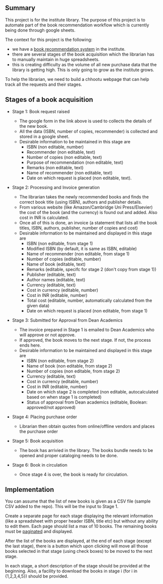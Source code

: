 ## Summary ##
This project is for the institute library. The purpose of this project is to
automate part of the book recommendation workflow which is currently being done
through google sheets.

The context for this project is the following: 
- we have a [book recommendation system](https://docs.google.com/forms/d/e/1FAIpQLSfgUek_iRK71V2WYsErVSfoAb-YQu5_HjTvTyRntAKNjClh9Q/viewform?usp=sf_link) in the institute.
- there are several stages of the book acquisition which the librarian has to
manually maintain in huge spreadsheets.
- this is creating difficulty as the volume of all new purchase data that the
library is getting high. This is only going to grow as the institute grows.

To help the librarian, we need to build a chhootu webpage that can help track all the requests and their stages.

## Stages of a book acquisition ##

* Stage 1: Book request raised
    - The google form in the link above is used to collects the details of the new book.
    - All the data (ISBN, number of copies, recommender) is collected and stored in a google sheet.
    - Desirable information to be maintained in this stage are
        * ISBN (non editable, number)
        * Recommender (non editable, text)
        * Number of copies (non editable, text)
        * Purpose of recommendation (non editable, text)
        * Remarks (non editable, text)
        * Name of recommender (non editable, text)
        * Date on which request is placed (non editable, text).

* Stage 2: Processing and Invoice generation
    - The librarian takes the newly recommended books and finds the correct
    book title (using ISBN), authors and publisher details.  
    - From various website (like Amazon/Cambridge Uni Press/Elsevier) the cost
    of the book (and the currency) is found out and added. Also cost in INR is
    calculated.
    - Once all of this is done, an invoice (a statement that lists all the book
    titles, ISBN, authors, publisher, number of copies and cost)
    - Desirable information to be maintained and displayed in this stage are
        * ISBN (non editable, from stage 1)
        * Modified ISBN (by default, it is same as ISBN, editable)
        * Name of recommender (non editable, from stage 1)
        * Number of copies (editable, number)
        * Name of book (editable, text)
        * Remarks (editable, specifc for stage 2 (don't copy from stage 1))
        * Publisher (editable, text)
        * Author names (editable, text)
        * Currency  (editable, text)
        * Cost in currency (editable, number)
        * Cost in INR (editable, number)
        * Total cost (editable, number, automatically calculated from the given data)
        * Date on which request is placed (non editable, from stage 1)

* Stage 3: Submitted for Approval from Dean Academics
    - The invoice prepared in Stage 1 is emailed to Dean Academics who will approve or not approve.
    - If approved, the book moves to the next stage. If not, the process ends here.
    - Desirable information to be maintained and displayed in this stage are
        * ISBN (non editable, from stage 2)
        * Name of book (non editable, from stage 2)
        * Number of copies (non editable, from stage 2)
        * Currency  (editable, text)
        * Cost in currency (editable, number)
        * Cost in INR (editable, number)
        * Date on which stage 2 is completed (non editable, autocalculated based on when stage 1 is completed)
        * Status of approval from Dean academics (editable, Boolean: approved/not approved)
        
* Stage 4: Placing purchase order
    - Librarian then obtain quotes from online/offline vendors and places the purchase order

* Stage 5: Book acquisition 
    - The book has arrivied in the library. The books bundle needs to be opened
    and proper cataloging needs to be done.

* Stage 6: Book in circulation
    - Once stage 4 is over, the book is ready for circulation.

## Implementation ##
You can assume that the list of new books is given as a CSV file (sample
CSV added to the repo). This will be the input to Stage 1.

Create a separate page for each stage displaying the relevant information (like
a spreadsheet with proper header ISBN, title etc) but without any ability to
edit them. Each page should list a max of 10 books. The remaining books must be
[paginated](https://www.w3schools.com/howto/howto_css_pagination.asp) and
displayed.

After the list of the books are displayed, at the end of each stage (except the
last stage), there is a button which upon clicking will move all those books
selected in that stage (using check boxes) to be moved to the next stage.

In each stage, a short description of the stage should be provided at the
beginning. Also, a facility to download the books in stage i (for i in
{1,2,3,4,5}) should be provided.


